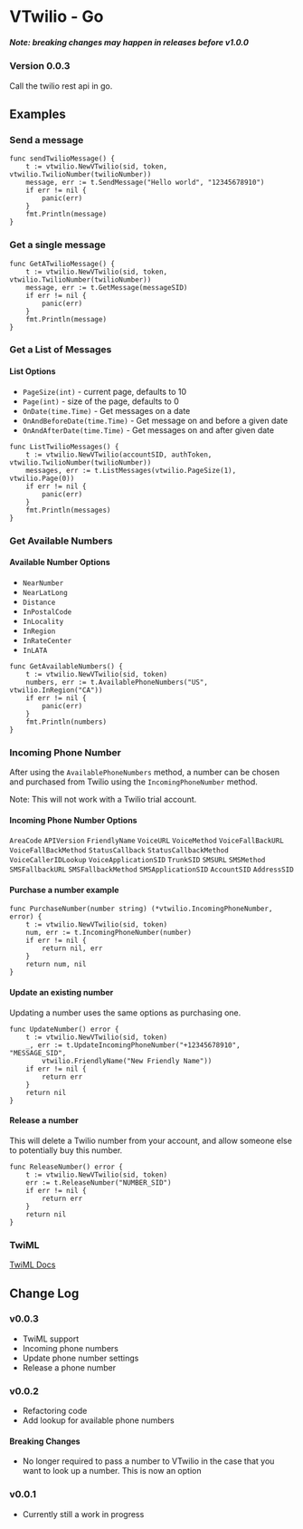 # VTwilio - Go
#####  Note: breaking changes may happen in releases before v1.0.0
### Version 0.0.3
Call the twilio rest api in go.

## Examples
### Send a message
```
func sendTwilioMessage() {
	t := vtwilio.NewVTwilio(sid, token, vtwilio.TwilioNumber(twilioNumber))
	message, err := t.SendMessage("Hello world", "12345678910")
	if err != nil {
		panic(err)
	}
	fmt.Println(message)
}
```

### Get a single message
```
func GetATwilioMessage() {
	t := vtwilio.NewVTwilio(sid, token, vtwilio.TwilioNumber(twilioNumber))
	message, err := t.GetMessage(messageSID)
	if err != nil {
		panic(err)
	}
	fmt.Println(message)
}
```

### Get a List of Messages
#### List Options
- `PageSize(int)` - current page, defaults to 10
- `Page(int)` - size of the page, defaults to 0
- `OnDate(time.Time)` - Get messages on a date
- `OnAndBeforeDate(time.Time)` - Get message on and before a given date
- `OnAndAfterDate(time.Time)` - Get messages on and after given date
```
func ListTwilioMessages() {
	t := vtwilio.NewVTwilio(accountSID, authToken, vtwilio.TwilioNumber(twilioNumber))
	messages, err := t.ListMessages(vtwilio.PageSize(1), vtwilio.Page(0))
	if err != nil {
		panic(err)
	}
	fmt.Println(messages)
}
```

### Get Available Numbers
#### Available Number Options
- `NearNumber`
- `NearLatLong`
- `Distance`
- `InPostalCode`
- `InLocality`
- `InRegion`
- `InRateCenter`
- `InLATA`

```
func GetAvailableNumbers() {
	t := vtwilio.NewVTwilio(sid, token)
	numbers, err := t.AvailablePhoneNumbers("US", vtwilio.InRegion("CA"))
	if err != nil {
		panic(err)
	}
	fmt.Println(numbers)
}
```
### Incoming Phone Number
After using the `AvailablePhoneNumbers` method, a number can be chosen and purchased from Twilio using the `IncomingPhoneNumber` method.

Note: This will not work with a Twilio trial account.
#### Incoming Phone Number Options
`AreaCode`
`APIVersion`
`FriendlyName`
`VoiceURL`
`VoiceMethod`
`VoiceFallBackURL`
`VoiceFallBackMethod`
`StatusCallback`
`StatusCallbackMethod`
`VoiceCallerIDLookup`
`VoiceApplicationSID`
`TrunkSID`
`SMSURL`
`SMSMethod`
`SMSFallbackURL`
`SMSFallbackMethod`
`SMSApplicationSID`
`AccountSID`
`AddressSID`
#### Purchase a number example
```
func PurchaseNumber(number string) (*vtwilio.IncomingPhoneNumber, error) {
	t := vtwilio.NewVTwilio(sid, token)
	num, err := t.IncomingPhoneNumber(number)
	if err != nil {
		return nil, err
	}
	return num, nil
}
```
#### Update an existing number
Updating a number uses the same options as purchasing one.
```
func UpdateNumber() error {
	t := vtwilio.NewVTwilio(sid, token)
	_, err := t.UpdateIncomingPhoneNumber("+12345678910", "MESSAGE_SID",
		vtwilio.FriendlyName("New Friendly Name"))
	if err != nil {
		return err
	}
	return nil
}
```
#### Release a number
This will delete a Twilio number from your account, and allow someone else to potentially buy this number.
```
func ReleaseNumber() error {
	t := vtwilio.NewVTwilio(sid, token)
	err := t.ReleaseNumber("NUMBER_SID")
	if err != nil {
		return err
	}
	return nil
}
```

### TwiML
[TwiML Docs](./twiml/README.md)

## Change Log
### v0.0.3
- TwiML support
- Incoming phone numbers
- Update phone number settings
- Release a phone number
### v0.0.2
- Refactoring code
- Add lookup for available phone numbers
#### Breaking Changes
- No longer required to pass a number to VTwilio in the case that you want to look up a number.
This is now an option

### v0.0.1
- Currently still a work in progress
